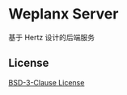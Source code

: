 # Weplanx Server

基于 Hertz 设计的后端服务

## License

[BSD-3-Clause License](https://github.com/weplanx/server/blob/main/LICENSE)